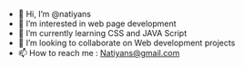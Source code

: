 - 👋 Hi, I’m @natiyans
- 👀 I’m interested in web page development
- 🌱 I’m currently learning CSS and JAVA Script
- 💞️ I’m looking to collaborate on Web development projects
- 📫 How to reach me : Natiyans@gmail.com

<!---
natiyans/natiyans is a ✨ special ✨ repository because its `README.md` (this file) appears on your GitHub profile.
You can click the Preview link to take a look at your changes.
--->
